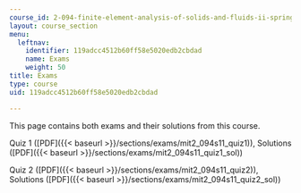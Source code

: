 ```yaml
---
course_id: 2-094-finite-element-analysis-of-solids-and-fluids-ii-spring-2011
layout: course_section
menu:
  leftnav:
    identifier: 119adcc4512b60ff58e5020edb2cbdad
    name: Exams
    weight: 50
title: Exams
type: course
uid: 119adcc4512b60ff58e5020edb2cbdad

---
```


This page contains both exams and their solutions from this course.

Quiz 1 ([PDF]({{< baseurl >}}/sections/exams/mit2_094s11_quiz1)), Solutions ([PDF]({{< baseurl >}}/sections/exams/mit2_094s11_quiz1_sol))

Quiz 2 ([PDF]({{< baseurl >}}/sections/exams/mit2_094s11_quiz2)), Solutions ([PDF]({{< baseurl >}}/sections/exams/mit2_094s11_quiz2_sol))